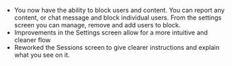 - You now have the ability to block users and content. You can report any content, or chat message and block individual users. From the settings screen you can manage, remove and add users to block.
- Improvements in the Settings screen allow for a more intuitive and cleaner flow
- Reworked the Sessions screen to give clearer instructions and explain what you see on it.